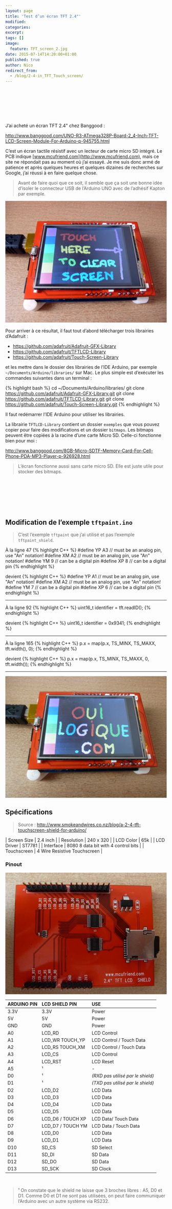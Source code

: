 ```yaml
---
layout: page
title: 'Test d’un écran TFT 2.4"'
modified:
categories:
excerpt:
tags: []
image:
  feature: TFT_screen_2.jpg
date: 2015-07-14T14:20:00+01:00
published: true
author: Nico
redirect_from:
  - /blog/2-4-in_TFT_Touch_screen/
---
```



<script async src="//pagead2.googlesyndication.com/pagead/js/adsbygoogle.js"></script>
<!-- ouilogique_1 -->
<ins class="adsbygoogle"
     style="display:inline-block;width:728px;height:90px"
     data-ad-client="ca-pub-5638118185206577"
     data-ad-slot="5843164030"></ins>
<script>
(adsbygoogle = window.adsbygoogle || []).push({});
</script>


J’ai acheté un écran TFT 2.4" chez Banggood :

<http://www.banggood.com/UNO-R3-ATmega328P-Board-2_4-Inch-TFT-LCD-Screen-Module-For-Arduino-p-945755.html>

C’est un écran tactile résistif avec un lecteur de carte micro SD intégré. Le PCB indique [www.mcufriend.com](http://www.mcufriend.com), mais ce site ne répondait pas au moment où j’ai essayé. Je me suis donc armé de patience et après quelques heures et quelques dizaines de recherches sur Google, j’ai réussi à en faire quelque chose.

> Avant de faire quoi que ce soit, il semble que ça soit une bonne idée d’isoler le connecteur USB de l’Arduino UNO avec de l’adhésif Kapton par exemple.

![](/files/2015-08-14-2-4-in_TFT_Touch_screen/2-4-in_TFT_Touch_screen_front.jpg)

Pour arriver à ce résultat, il faut tout d’abord télécharger trois librairies d’Adafruit :

- <https://github.com/adafruit/Adafruit-GFX-Library>
- <https://github.com/adafruit/TFTLCD-Library>
- <https://github.com/adafruit/Touch-Screen-Library>

et les mettre dans le dossier des librairies de l’IDE Arduino, par exemple `~/Documents/Arduino/libraries/` sur Mac. Le plus simple est d’exécuter les commandes suivantes dans un terminal :

{% highlight bash %}
cd ~/Documents/Arduino/libraries/
git clone https://github.com/adafruit/Adafruit-GFX-Library.git
git clone https://github.com/adafruit/TFTLCD-Library.git
git clone https://github.com/adafruit/Touch-Screen-Library.git
{% endhighlight %}

Il faut redémarrer l’IDE Arduino pour utiliser les librairies.

La librairie `TFTLCD-Library` contient un dossier `exemples` que vous pouvez copier pour faire des modifications et un dossier `bitmaps`. Les bitmaps peuvent être copiées à la racine d’une carte Micro SD. Celle-ci fonctionne bien pour moi :

<http://www.banggood.com/8GB-Micro-SDTF-Memory-Card-For-Cell-Phone-PDA-MP3-Player-p-926928.html>

> L’écran fonctionne aussi sans carte micro SD. Elle est juste utile pour stocker des bitmaps.


<script async src="//pagead2.googlesyndication.com/pagead/js/adsbygoogle.js"></script>
<!-- ouilogique_1 -->
<ins class="adsbygoogle"
     style="display:inline-block;width:728px;height:90px"
     data-ad-client="ca-pub-5638118185206577"
     data-ad-slot="5843164030"></ins>
<script>
(adsbygoogle = window.adsbygoogle || []).push({});
</script>



## Modification de l’exemple `tftpaint.ino`

> C’est l’exemple `tftpaint` que j’ai utilisé et pas l’exemple `tftpaint_shield`.

À la ligne 47
{% highlight C++ %}
#define YP A3  // must be an analog pin, use "An" notation!
#define XM A2  // must be an analog pin, use "An" notation!
#define YM 9   // can be a digital pin
#define XP 8   // can be a digital pin
{% endhighlight %}

devient
{% highlight C++ %}
#define YP A1  // must be an analog pin, use "An" notation!
#define XM A2  // must be an analog pin, use "An" notation!
#define YM 7   // can be a digital pin
#define XP 6   // can be a digital pin
{% endhighlight %}

---

À la ligne 92
{% highlight C++ %}
uint16_t identifier = tft.readID();
{% endhighlight %}

devient
{% highlight C++ %}
uint16_t identifier = 0x9341;
{% endhighlight %}

---

À la ligne 165
{% highlight C++ %}
p.x = map(p.x, TS_MINX, TS_MAXX, tft.width(), 0);
{% endhighlight %}

devient
{% highlight C++ %}
p.x = map(p.x, TS_MINX, TS_MAXX, 0, tft.width());
{% endhighlight %}

---



![](/files/2015-08-14-2-4-in_TFT_Touch_screen/2-4-in_TFT_Touch_screen_ouilogique_com.jpg)



## Spécifications

> Source : <http://www.smokeandwires.co.nz/blog/a-2-4-tft-touchscreen-shield-for-arduino/>

| Screen Size | 2.4 inch                            |
| Resolution  | 240 x 320                           |
| LCD Color   | 65k                                 |
| LCD Driver  | ST7781                              |
| Interface   | 8080 8 data bit with 4 control bits |
| Touchscreen | 4 Wire Resistive Touchscreen        |


### Pinout

![](/files/2015-08-14-2-4-in_TFT_Touch_screen/2-4-in_TFT_Touch_screen_back.jpg)


| ARDUINO PIN | LCD SHIELD PIN    | USE                               |
| :--         | :--               | :--                               |
| 3.3V        | 3.3V              | Power                             |
| 5V          | 5V                | Power                             |
| GND         | GND               | Power                             |
| A0          | LCD_RD            | LCD Control                       |
| A1          | LCD_WR  TOUCH_YP  | LCD Control / Touch Data          |
| A2          | LCD_RS  TOUCH_XM  | LCD Control / Touch Data          |
| A3          | LCD_CS            | LCD Control                       |
| A4          | LCD_RST           | LCD Reset                         |
| A5          | ¹                 | -                                 |
| D0          | ¹                 | *(RXD pas utilisé par le shield)* |
| D1          | ¹                 | *(TXD pas utilisé par le shield)* |
| D2          | LCD_D2            | LCD Data                          |
| D3          | LCD_D3            | LCD Data                          |
| D4          | LCD_D4            | LCD Data                          |
| D5          | LCD_D5            | LCD Data                          |
| D6          | LCD_D6 / TOUCH XP | LCD Data/ Touch Data              |
| D7          | LCD_D7 / TOUCH YM | LCD Data / Touch Data             |
| D8          | LCD_D0            | LCD Data                          |
| D9          | LCD_D1            | LCD Data                          |
| D10         | SD_CS             | SD Select                         |
| D11         | SD_DI             | SD Data                           |
| D12         | SD_DO             | SD Data                           |
| D13         | SD_SCK            | SD Clock                          |


&nbsp;

> ¹ On constate que le shield ne laisse que 3 broches libres : A5, D0 et D1. Comme D0 et D1 ne sont pas utilisées, on peut faire communiquer l’Arduino avec un autre système via RS232.

&nbsp;
